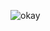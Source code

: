 




![okay](https://user-images.githubusercontent.com/122628569/232847650-f1cf6b33-7736-4b5f-8278-25ad927c4b68.gif)
